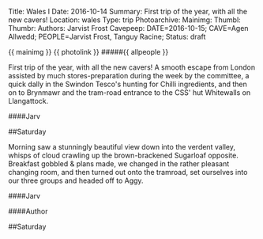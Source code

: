 Title: Wales I
Date: 2016-10-14
Summary: First trip of the year, with all the new cavers!
Location: wales
Type: trip
Photoarchive:
Mainimg:
Thumbl:
Thumbr: 
Authors: Jarvist Frost
Cavepeep: DATE=2016-10-15; CAVE=Agen Allwedd; PEOPLE=Jarvist Frost, Tanguy Racine;
Status: draft

{{ mainimg }}
{{ photolink }}
#####{{ allpeople }}

First trip of the year, with all the new cavers! A smooth escape from London assisted by much stores-preparation during the week by the committee, a quick dally in the Swindon Tesco's hunting for Chilli ingredients, and then on to Brynmawr and the tram-road entrance to the CSS' hut Whitewalls on Llangattock.

####Jarv

##Saturday

Morning saw a stunningly beautiful view down into the verdent valley, whisps of cloud crawling up the brown-brackened Sugarloaf opposite. Breakfast gobbled & plans made, we changed in the rather pleasant changing room, and then turned out onto the tramroad, set ourselves into our three groups and headed off to Aggy.

####Jarv


####Author

##Saturday

